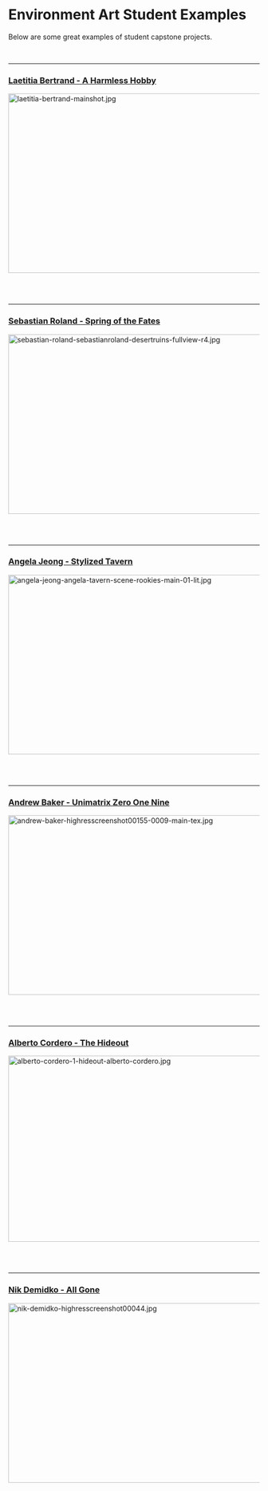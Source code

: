# Environment Art Student Examples

<p>Below are some great examples of student capstone projects.</p>
<p>&nbsp;</p>
<hr>
<h3><a class="inline_disabled" href="https://www.artstation.com/artwork/ba6Ddg" target="_blank">Laetitia Bertrand - A Harmless Hobby</a></h3>
<p><a class="inline_disabled" href="https://www.artstation.com/artwork/ba6Ddg" target="_blank"><img src="https://vertexschool.instructure.com/courses/459/files/27687/preview?verifier=P0vjgl0lizniG6rkcMA1cZF0nUC4IIR5YQK45tLh" alt="laetitia-bertrand-mainshot.jpg" width="640" height="360" data-api-endpoint="https://vertexschool.instructure.com/api/v1/courses/459/files/27687" data-api-returntype="File"></a>&nbsp;&nbsp;</p>
<p>&nbsp;</p>
<hr>
<h3><a class="inline_disabled" href="https://www.artstation.com/artwork/L336ar" target="_blank">Sebastian Roland - Spring of the Fates</a></h3>
<p><a class="inline_disabled" href="https://www.artstation.com/artwork/L336ar" target="_blank"><img src="https://vertexschool.instructure.com/courses/459/files/27688/preview?verifier=nSUETBRX4XTuQVLX2IzYALAB9esiAjI06UsigNaa" alt="sebastian-roland-sebastianroland-desertruins-fullview-r4.jpg" width="640" height="360" data-api-endpoint="https://vertexschool.instructure.com/api/v1/courses/459/files/27688" data-api-returntype="File"></a>&nbsp;&nbsp;</p>
<p>&nbsp;</p>
<hr>
<h3><a class="inline_disabled" href="https://www.artstation.com/artwork/1nd8bG" target="_blank">Angela Jeong - Stylized Tavern</a></h3>
<p><a class="inline_disabled" href="https://www.artstation.com/artwork/1nd8bG" target="_blank"><img src="https://vertexschool.instructure.com/courses/459/files/27692/preview?verifier=EMr0i4LgWhNSgoh0gV4NGjjmoxJPamwXTR1zNWKV" alt="angela-jeong-angela-tavern-scene-rookies-main-01-lit.jpg" width="640" height="360" data-api-endpoint="https://vertexschool.instructure.com/api/v1/courses/459/files/27692" data-api-returntype="File"></a>&nbsp;&nbsp;</p>
<p>&nbsp;</p>
<hr>
<h3><a class="inline_disabled" href="https://www.artstation.com/artwork/Kr1rmB" target="_blank">Andrew Baker - Unimatrix Zero One Nine</a></h3>
<p><a class="inline_disabled" href="https://www.artstation.com/artwork/Kr1rmB" target="_blank"><img src="https://vertexschool.instructure.com/courses/459/files/27695/preview?verifier=Kn02yoX6KyNiQIJPneIoTU9ZLCkgxw5rMCjHbJlH" alt="andrew-baker-highresscreenshot00155-0009-main-tex.jpg" width="640" height="360" data-api-endpoint="https://vertexschool.instructure.com/api/v1/courses/459/files/27695" data-api-returntype="File"></a>&nbsp;&nbsp;</p>
<p>&nbsp;</p>
<hr>
<h3><a class="inline_disabled" href="https://www.artstation.com/artwork/xzQJ6Y" target="_blank">Alberto Cordero - The Hideout</a></h3>
<p><a class="inline_disabled" href="https://www.artstation.com/artwork/xzQJ6Y" target="_blank"><img src="https://vertexschool.instructure.com/courses/459/files/27690/preview?verifier=KlMs5DMtF3zhn8pdW0u1IrBXU5SVOv6NISZWRE8l" alt="alberto-cordero-1-hideout-alberto-cordero.jpg" width="640" height="373" data-api-endpoint="https://vertexschool.instructure.com/api/v1/courses/459/files/27690" data-api-returntype="File"></a>&nbsp;&nbsp;</p>
<p>&nbsp;</p>
<hr>
<h3><a class="inline_disabled" href="https://www.artstation.com/artwork/Kax2Dx" target="_blank">Nik Demidko - All Gone</a></h3>
<p><a class="inline_disabled" href="https://www.artstation.com/artwork/Kax2Dx" target="_blank"><img src="https://vertexschool.instructure.com/courses/459/files/27693/preview?verifier=P8MTnpE9SPWzQSgsNPz9QR3z3oJC54pPMSkpHhxp" alt="nik-demidko-highresscreenshot00044.jpg" width="640" height="360" data-api-endpoint="https://vertexschool.instructure.com/api/v1/courses/459/files/27693" data-api-returntype="File"></a>&nbsp;&nbsp;</p>
<p>&nbsp;</p>
<p>&nbsp;</p>